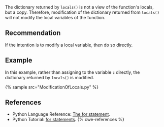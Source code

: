 The dictionary returned by `locals()` is not a view of the function's locals, but a copy. Therefore, modification of the dictionary returned from `locals()` will not modify the local variables of the function.


## Recommendation
If the intention is to modify a local variable, then do so directly.


## Example
In this example, rather than assigning to the variable `z` directly, the dictionary returned by `locals()` is modified.

{% sample src="ModificationOfLocals.py" %}

## References
* Python Language Reference: [The for statement](http://docs.python.org/2/reference/compound_stmts.html#the-for-statement).
* Python Tutorial: [for statements](http://docs.python.org/2/tutorial/controlflow.html#for-statements).
{% cwe-references %}

